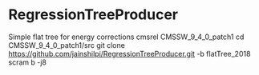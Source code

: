 # RegressionTreeProducer
Simple flat tree for energy corrections
cmsrel CMSSW_9_4_0_patch1
cd CMSSW_9_4_0_patch1/src
git clone https://github.com/jainshilpi/RegressionTreeProducer.git -b flatTree_2018
scram b -j8
